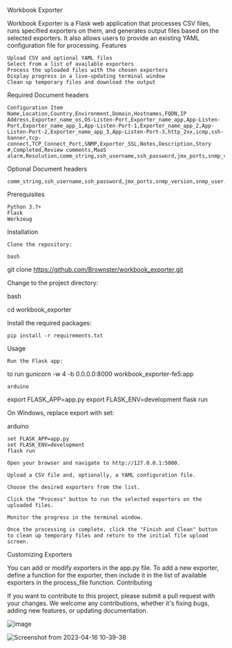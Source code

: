 Workbook Exporter

Workbook Exporter is a Flask web application that processes CSV files, runs specified exporters on them, and generates output files based on the selected exporters. It also allows users to provide an existing YAML configuration file for processing.
Features

    Upload CSV and optional YAML files
    Select from a list of available exporters
    Process the uploaded files with the chosen exporters
    Display progress in a live-updating terminal window
    Clean up temporary files and download the output

Required Document headers

    Configuration Item Name,Location,Country,Environment,Domain,Hostnames,FQDN,IP Address,Exporter_name_os,OS-Listen-Port,Exporter_name_app,App-Listen-Port,Exporter_name_app_1,App-Listen-Port-1,Exporter_name_app_2,App-Listen-Port-2,Exporter_name_app_3,App-Listen-Port-3,http_2xx,icmp,ssh-banner,tcp-connect,TCP_Connect_Port,SNMP,Exporter_SSL,Notes,Description,Story #,Completed,Review comments,MaaS alarm,Resolution,comm_string,ssh_username,ssh_password,jmx_ports,snmp_version,snmp_user,snmp_password

Optional Document headers
    
    comm_string,ssh_username,ssh_password,jmx_ports,snmp_version,snmp_user,snmp_password

Prerequisites

    Python 3.7+
    Flask
    Werkzeug

Installation

    Clone the repository:

    bash

git clone https://github.com/Brownster/workbook_exporter.git

Change to the project directory:

bash

cd workbook_exporter

Install the required packages:

    pip install -r requirements.txt

Usage

    Run the Flask app:

to run gunicorn -w 4 -b 0.0.0.0:8000 workbook_exporter-fe5:app

    arduino

export FLASK_APP=app.py
export FLASK_ENV=development
flask run

On Windows, replace export with set:

arduino

    set FLASK_APP=app.py
    set FLASK_ENV=development
    flask run

    Open your browser and navigate to http://127.0.0.1:5000.

    Upload a CSV file and, optionally, a YAML configuration file.

    Choose the desired exporters from the list.

    Click the "Process" button to run the selected exporters on the uploaded files.

    Monitor the progress in the terminal window.

    Once the processing is complete, click the "Finish and Clean" button to clean up temporary files and return to the initial file upload screen.

Customizing Exporters

You can add or modify exporters in the app.py file. To add a new exporter, define a function for the exporter, then include it in the list of available exporters in the process_file function.
Contributing

If you want to contribute to this project, please submit a pull request with your changes. We welcome any contributions, whether it's fixing bugs, adding new features, or updating documentation.



![image](https://github.com/user-attachments/assets/363a9a3f-c436-42db-8508-e7a7b8322346)



![Screenshot from 2023-04-16 10-39-38](https://user-images.githubusercontent.com/6543166/232290325-768edd3a-5caf-4f71-b561-24b8b7eebdaf.png)

